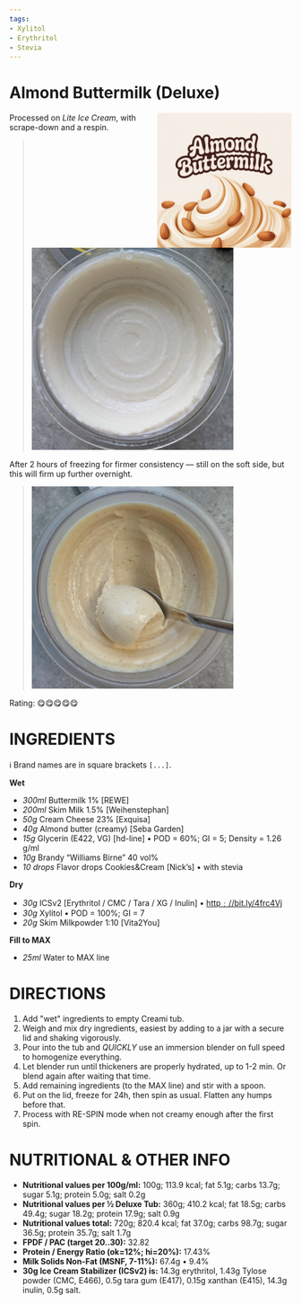 ```yaml
---
tags:
- Xylitol
- Erythritol
- Stevia
---
```

# Almond Buttermilk (Deluxe)
<img style="float: right; margin-left: 1.5em;" width=240 alt="logo" src="https://raw.githubusercontent.com/jhermann/ice-creamery/refs/heads/main/recipes/Almond%20Buttermilk%20(Deluxe)/logo.jpeg" />

Processed on *Lite Ice Cream*, with scrape-down and a respin.

> <img width=360 alt="Spun Ice Cream" src="https://raw.githubusercontent.com/jhermann/ice-creamery/refs/heads/main/recipes/Almond%20Buttermilk%20(Deluxe)/almond-buttermilk_2025-05-06_1.jpg" />

After 2 hours of freezing for firmer consistency — still on the soft side, but this will firm up further overnight.

> <img width=360 alt="Spun Ice Cream" src="https://raw.githubusercontent.com/jhermann/ice-creamery/refs/heads/main/recipes/Almond%20Buttermilk%20(Deluxe)/almond-buttermilk_2025-05-06_2.jpg" />

Rating: 😋😋😋😋😋

# INGREDIENTS

ℹ️ Brand names are in square brackets `[...]`.

**Wet**

  - _300ml_ Buttermilk 1% [REWE]
  - _200ml_ Skim Milk 1.5% [Weihenstephan]
  - _50g_ Cream Cheese 23% [Exquisa]
  - _40g_ Almond butter (creamy) [Seba Garden]
  - _15g_ Glycerin (E422, VG) [hd-line] • POD = 60%; GI = 5; Density = 1.26 g/ml
  - _10g_ Brandy “Williams Birne” 40 vol%
  - _10 drops_ Flavor drops Cookies&Cream [Nick’s] • with stevia

**Dry**

  - _30g_ ICSv2 [Erythritol / CMC / Tara / XG / Inulin] • [http﹕//bit.ly/4frc4Vj](https://github.com/jhermann/ice-creamery/tree/main/recipes/Ice%20Cream%20Stabilizer%20%28ICS%29)
  - _30g_ Xylitol • POD = 100%; GI = 7
  - _20g_ Skim Milkpowder 1:10 [Vita2You]

**Fill to MAX**

  - _25ml_ Water to MAX line

# DIRECTIONS

 1. Add "wet" ingredients to empty Creami tub.
 1. Weigh and mix dry ingredients, easiest by adding to a jar with a secure lid and shaking vigorously.
 1. Pour into the tub and *QUICKLY* use an immersion blender on full speed to homogenize everything.
 1. Let blender run until thickeners are properly hydrated, up to 1-2 min. Or blend again after waiting that time.
 1. Add remaining ingredients (to the MAX line) and stir with a spoon.
 1. Put on the lid, freeze for 24h, then spin as usual. Flatten any humps before that.
 1. Process with RE-SPIN mode when not creamy enough after the first spin.

# NUTRITIONAL & OTHER INFO
- **Nutritional values per 100g/ml:** 100g; 113.9 kcal; fat 5.1g; carbs 13.7g; sugar 5.1g; protein 5.0g; salt 0.2g
- **Nutritional values per ½ Deluxe Tub:** 360g; 410.2 kcal; fat 18.5g; carbs 49.4g; sugar 18.2g; protein 17.9g; salt 0.9g
- **Nutritional values total:** 720g; 820.4 kcal; fat 37.0g; carbs 98.7g; sugar 36.5g; protein 35.7g; salt 1.7g
- **FPDF / PAC (target 20..30):** 32.82
- **Protein / Energy Ratio (ok=12%; hi=20%):** 17.43%
- **Milk Solids Non-Fat (MSNF, 7-11%):** 67.4g • 9.4%
- **30g Ice Cream Stabilizer (ICSv2) is:** 14.3g erythritol, 1.43g Tylose powder (CMC, E466), 
0.5g tara gum (E417), 0.15g xanthan (E415),
14.3g inulin, 0.5g salt.
